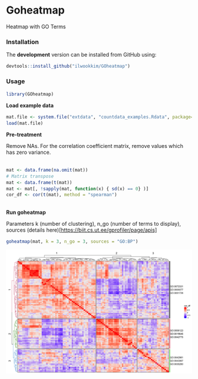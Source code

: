 # **Goheatmap**
Heatmap with GO Terms

### Installation

The **development** version can be installed from GitHub using:

``` r
devtools::install_github("ilwookkim/GOheatmap")
```

### Usage

``` r
library(GOheatmap)
```

**Load example data**

``` r 
mat.file <- system.file("extdata", "countdata_examples.Rdata", package="GOheatmap")
load(mat.file)
```

**Pre-treatment**

Remove NAs. For the correlation coefficient matrix, remove values which has zero variance.

``` r

mat <- data.frame(na.omit(mat))
# Matrix transpose
mat <- data.frame(t(mat))
mat <- mat[, !sapply(mat, function(x) { sd(x) == 0} )]
cor_df <- cor(t(mat), method = "spearman")
                           
```

**Run goheatmap**

Parameters k (number of clustering), n_go (number of terms to display), sources (details here)[https://biit.cs.ut.ee/gprofiler/page/apis]
``` r
goheatmap(mat, k = 3, n_go = 3, sources = "GO:BP")

```

<img src="inst/extdata/example.png"/>
